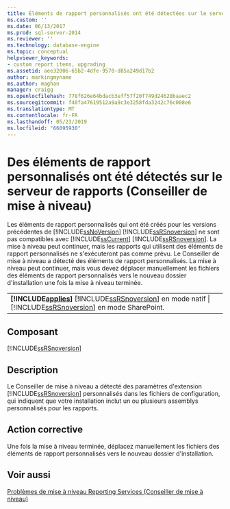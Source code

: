```yaml
---
title: Éléments de rapport personnalisés ont été détectées sur le serveur de rapports (Conseiller de mise à niveau) | Microsoft Docs
ms.custom: ''
ms.date: 06/13/2017
ms.prod: sql-server-2014
ms.reviewer: ''
ms.technology: database-engine
ms.topic: conceptual
helpviewer_keywords:
- custom report items, upgrading
ms.assetid: aee32006-65b2-4dfe-9570-d85a249d17b2
author: markingmyname
ms.author: maghan
manager: craigg
ms.openlocfilehash: 778f626e64bdacb3eff57f20f749d24628baaec2
ms.sourcegitcommit: f40fa47619512a9a9c3e3258fda3242c76c008e6
ms.translationtype: MT
ms.contentlocale: fr-FR
ms.lasthandoff: 05/23/2019
ms.locfileid: "66095930"
---
```

# <a name="custom-report-items-were-detected-on-the-report-server-upgrade-advisor"></a>Des éléments de rapport personnalisés ont été détectés sur le serveur de rapports (Conseiller de mise à niveau)
  Les éléments de rapport personnalisés qui ont été créés pour les versions précédentes de [!INCLUDE[ssNoVersion](../../includes/ssnoversion-md.md)] [!INCLUDE[ssRSnoversion](../../includes/ssrsnoversion-md.md)] ne sont pas compatibles avec [!INCLUDE[ssCurrent](../../includes/sscurrent-md.md)] [!INCLUDE[ssRSnoversion](../../includes/ssrsnoversion-md.md)]. La mise à niveau peut continuer, mais les rapports qui utilisent des éléments de rapport personnalisés ne s'exécuteront pas comme prévu. Le Conseiller de mise à niveau a détecté des éléments de rapport personnalisés. La mise à niveau peut continuer, mais vous devez déplacer manuellement les fichiers des éléments de rapport personnalisés vers le nouveau dossier d'installation une fois la mise à niveau terminée.  
  
||  
|-|  
|**[!INCLUDE[applies](../../includes/applies-md.md)]** [!INCLUDE[ssRSnoversion](../../includes/ssrsnoversion-md.md)] en mode natif &#124; [!INCLUDE[ssRSnoversion](../../includes/ssrsnoversion-md.md)] en mode SharePoint.|  
  
## <a name="component"></a>Composant  
 [!INCLUDE[ssRSnoversion](../../includes/ssrsnoversion-md.md)]  
  
## <a name="description"></a>Description  
 Le Conseiller de mise à niveau a détecté des paramètres d'extension [!INCLUDE[ssRSnoversion](../../includes/ssrsnoversion-md.md)] personnalisés dans les fichiers de configuration, qui indiquent que votre installation inclut un ou plusieurs assemblys personnalisés pour les rapports.  
  
## <a name="corrective-action"></a>Action corrective  
 Une fois la mise à niveau terminée, déplacez manuellement les fichiers des éléments de rapport personnalisés vers le nouveau dossier d'installation.  
  
## <a name="see-also"></a>Voir aussi  
 [Problèmes de mise à niveau Reporting Services &#40;Conseiller de mise à niveau&#41;](../../../2014/sql-server/install/reporting-services-upgrade-issues-upgrade-advisor.md)  
  
  
